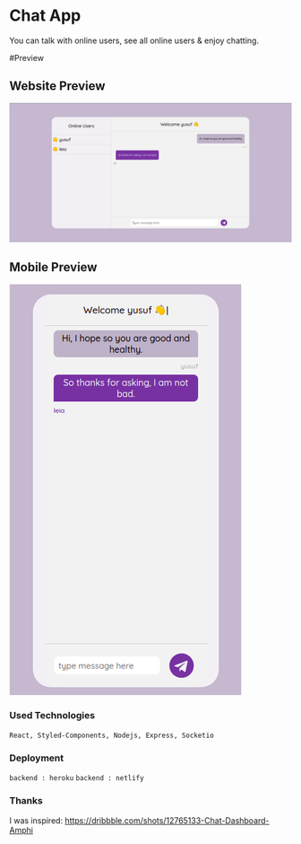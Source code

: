 # Chat App
You can talk with  online users,
see all online users & enjoy chatting.

#Preview
## Website Preview
![Image of chat](webSitePreview.png)
## Mobile Preview
![Image of chat](mobilePreview.png)

### Used Technologies
```React, Styled-Components, Nodejs, Express, Socketio```
### Deployment
```backend : heroku```
```backend : netlify```

### Thanks
I was inspired: https://dribbble.com/shots/12765133-Chat-Dashboard-Amphi
